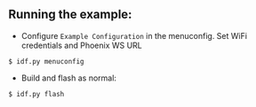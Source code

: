## Running the example:

- Configure `Example Configuration` in the menuconfig. Set WiFi credentials and Phoenix WS URL
````
$ idf.py menuconfig
````
- Build and flash as normal:
````
$ idf.py flash
````